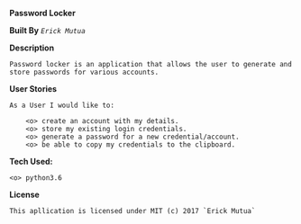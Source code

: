  **Password Locker**

**Built By** _`Erick Mutua`_

**Description**
    
    Password locker is an application that allows the user to generate and store passwords for various accounts. 

**User Stories** 
    
    As a User I would like to:
        
        <o> create an account with my details.
        <o> store my existing login credentials.
        <o> generate a password for a new credential/account.
        <o> be able to copy my credentials to the clipboard.
        
        
 **Tech Used:**
 
    <o> python3.6
    
 **License**
    
    This apllication is licensed under MIT (c) 2017 `Erick Mutua`